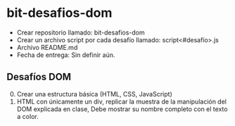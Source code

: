 # bit-desafios-dom
- Crear repositorio llamado: bit-desafios-dom
- Crear un archivo script por cada desafío llamado: script<#desafío>.js
- Archivo README.md
- Fecha de entrega: Sin definir aún.

## Desafíos DOM
0. Crear una estructura básica (HTML, CSS, JavaScript)
1. HTML con únicamente un div, replicar la muestra de la manipulación del DOM
explicada en clase, Debe mostrar su nombre completo con el texto a color.
